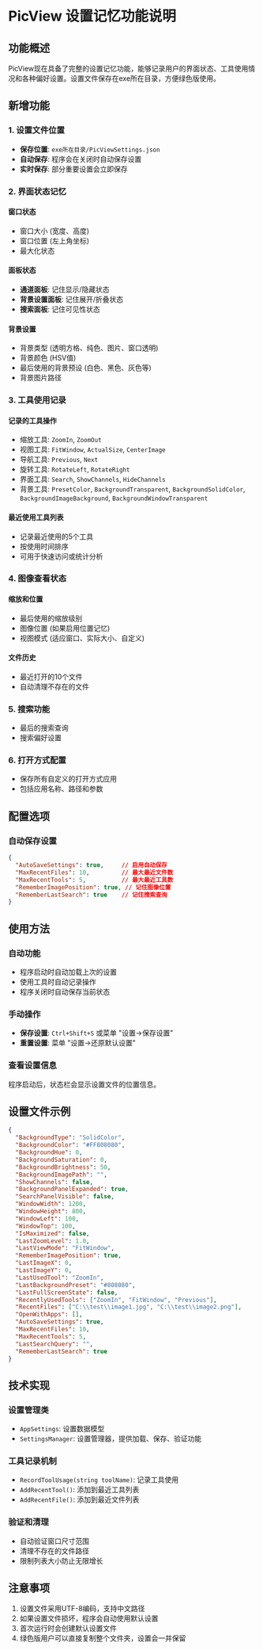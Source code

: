 # PicView 设置记忆功能说明

## 功能概述
PicView现在具备了完整的设置记忆功能，能够记录用户的界面状态、工具使用情况和各种偏好设置。设置文件保存在exe所在目录，方便绿色版使用。

## 新增功能

### 1. 设置文件位置
- **保存位置**: `exe所在目录/PicViewSettings.json`
- **自动保存**: 程序会在关闭时自动保存设置
- **实时保存**: 部分重要设置会立即保存

### 2. 界面状态记忆

#### 窗口状态
- 窗口大小 (宽度、高度)
- 窗口位置 (左上角坐标)
- 最大化状态

#### 面板状态
- **通道面板**: 记住显示/隐藏状态
- **背景设置面板**: 记住展开/折叠状态
- **搜索面板**: 记住可见性状态

#### 背景设置
- 背景类型 (透明方格、纯色、图片、窗口透明)
- 背景颜色 (HSV值)
- 最后使用的背景预设 (白色、黑色、灰色等)
- 背景图片路径

### 3. 工具使用记录

#### 记录的工具操作
- 缩放工具: `ZoomIn`, `ZoomOut`
- 视图工具: `FitWindow`, `ActualSize`, `CenterImage`
- 导航工具: `Previous`, `Next`
- 旋转工具: `RotateLeft`, `RotateRight`
- 界面工具: `Search`, `ShowChannels`, `HideChannels`
- 背景工具: `PresetColor`, `BackgroundTransparent`, `BackgroundSolidColor`, `BackgroundImageBackground`, `BackgroundWindowTransparent`

#### 最近使用工具列表
- 记录最近使用的5个工具
- 按使用时间排序
- 可用于快速访问或统计分析

### 4. 图像查看状态

#### 缩放和位置
- 最后使用的缩放级别
- 图像位置 (如果启用位置记忆)
- 视图模式 (适应窗口、实际大小、自定义)

#### 文件历史
- 最近打开的10个文件
- 自动清理不存在的文件

### 5. 搜索功能
- 最后的搜索查询
- 搜索偏好设置

### 6. 打开方式配置
- 保存所有自定义的打开方式应用
- 包括应用名称、路径和参数

## 配置选项

### 自动保存设置
```json
{
  "AutoSaveSettings": true,     // 启用自动保存
  "MaxRecentFiles": 10,         // 最大最近文件数
  "MaxRecentTools": 5,          // 最大最近工具数
  "RememberImagePosition": true, // 记住图像位置
  "RememberLastSearch": true    // 记住搜索查询
}
```

## 使用方法

### 自动功能
- 程序启动时自动加载上次的设置
- 使用工具时自动记录操作
- 程序关闭时自动保存当前状态

### 手动操作
- **保存设置**: `Ctrl+Shift+S` 或菜单 "设置→保存设置"
- **重置设置**: 菜单 "设置→还原默认设置"

### 查看设置信息
程序启动后，状态栏会显示设置文件的位置信息。

## 设置文件示例
```json
{
  "BackgroundType": "SolidColor",
  "BackgroundColor": "#FF808080",
  "BackgroundHue": 0,
  "BackgroundSaturation": 0,
  "BackgroundBrightness": 50,
  "BackgroundImagePath": "",
  "ShowChannels": false,
  "BackgroundPanelExpanded": true,
  "SearchPanelVisible": false,
  "WindowWidth": 1200,
  "WindowHeight": 800,
  "WindowLeft": 100,
  "WindowTop": 100,
  "IsMaximized": false,
  "LastZoomLevel": 1.0,
  "LastViewMode": "FitWindow",
  "RememberImagePosition": true,
  "LastImageX": 0,
  "LastImageY": 0,
  "LastUsedTool": "ZoomIn",
  "LastBackgroundPreset": "#808080",
  "LastFullScreenState": false,
  "RecentlyUsedTools": ["ZoomIn", "FitWindow", "Previous"],
  "RecentFiles": ["C:\\test\\image1.jpg", "C:\\test\\image2.png"],
  "OpenWithApps": [],
  "AutoSaveSettings": true,
  "MaxRecentFiles": 10,
  "MaxRecentTools": 5,
  "LastSearchQuery": "",
  "RememberLastSearch": true
}
```

## 技术实现

### 设置管理类
- `AppSettings`: 设置数据模型
- `SettingsManager`: 设置管理器，提供加载、保存、验证功能

### 工具记录机制
- `RecordToolUsage(string toolName)`: 记录工具使用
- `AddRecentTool()`: 添加到最近工具列表
- `AddRecentFile()`: 添加到最近文件列表

### 验证和清理
- 自动验证窗口尺寸范围
- 清理不存在的文件路径
- 限制列表大小防止无限增长

## 注意事项
1. 设置文件采用UTF-8编码，支持中文路径
2. 如果设置文件损坏，程序会自动使用默认设置
3. 首次运行时会创建默认设置文件
4. 绿色版用户可以直接复制整个文件夹，设置会一并保留 